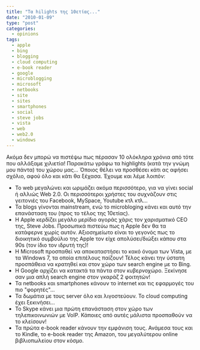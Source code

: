 ```yaml
---
title: "Τα hilights της 10ετίας..."
date: "2010-01-09"
type: "post"
categories:
  - opinions
tags:
  - apple
  - bing
  - blogging
  - cloud computing
  - e-book reader
  - google
  - microblogging
  - microsoft
  - netbooks
  - site
  - sites
  - smartphones
  - social
  - steve jobs
  - vista
  - web
  - web2.0
  - windows
---
```


Ακόμα δεν μπορώ να πιστέψω πως πέρασαν 10 ολόκληρα χρόνια από τότε που αλλάξαμε χιλιετία! Παρακάτω γράφω τα highlights (κατά την γνώμη μου πάντα) του χώρου μας... Όποιος θέλει να προσθέσει κάτι ας αφήσει σχόλιο, αφού όλο και κάτι θα ξέχασα. Έχουμε και λέμε λοιπόν:

- To web μεγαλώνει και ωριμάζει ακόμα περισσότερο, για να γίνει social ή αλλιώς Web 2.0. Οι περισσότεροι χρήστες του συχνάζουν στις γειτονιές του Facebook, MySpace, Youtube κτλ κτλ...
- Τα blogs γίνονται mainstream, ενώ το microbloging κάνει και αυτό την επανάσταση του (προς το τέλος της 10ετίας).
- Η Apple κερδίζει μεγάλο μερίδιο αγοράς χάρις τον χαρισματικό CEO της, Steve Jobs. Προσωπικά πιστεύω πως η Apple δεν θα τα κατάφερνε χωρίς αυτόν. Αξιοσημείωτο είναι το γεγονός πως το διοικητικό συμβούλιο της Apple τον είχε απολύσει/διώξει κάπου στα 90s (τον ίδιο τον ιδρυτή της)!
- Η Microsoft προσπαθεί να αποκαταστήσει το κακό όνομα των Vista, με τα Windows 7, τα οποία επιτέλους παίζουν! Τέλος κάνει την ύστατη προσπάθεια να κρατηθεί και στον χώρο των search engine με το Bing.
- Η Google αρχίζει να κατακτά τα πάντα στον κυβερνοχώρο. Ξεκίνησε σαν μια απλή search engine στον γκαράζ 2 φοιτητών!
- Τα netbooks και smartphones κάνουν το internet και τις εφαρμογές του πιο "φορητές"...
- Τα δωμάτια με τους server όλο και λιγοστεύουν. To cloud computing έχει ξεκινήσει...
- Το Skype κάνει μια πρώτη επανάσταση στον χώρο των τηλεπικοινωνιών με VoIP. Κάποιες από αυτές μάλιστα προσπαθούν να το κλείσουν!
- Τα πρώτα e-book reader κάνουν την εμφάνιση τους. Ανάμεσα τους και το Kindle, το e-book reader της Amazon, του μεγαλύτερου online βιβλιοπωλείου στον κόσμο.
